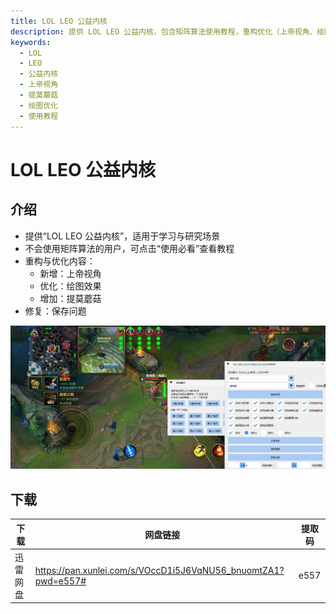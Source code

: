 ```yaml
---
title: LOL LEO 公益内核
description: 提供 LOL LEO 公益内核，包含矩阵算法使用教程，重构优化（上帝视角、绘图优化、提莫蘑菇）并修复保存问题。
keywords:
  - LOL
  - LEO
  - 公益内核
  - 上帝视角
  - 提莫蘑菇
  - 绘图优化
  - 使用教程
---
```


# LOL LEO 公益内核

## 介绍
- 提供“LOL LEO 公益内核”，适用于学习与研究场景
- 不会使用矩阵算法的用户，可点击“使用必看”查看教程
- 重构与优化内容：
  - 新增：上帝视角
  - 优化：绘图效果
  - 增加：提莫蘑菇
- 修复：保存问题

![LOL LEO 公益内核](image.png)
## 下载
| 下载     | 网盘链接                                                                 | 提取码 |
| -------- | ------------------------------------------------------------------------ | ------------ |
| 迅雷网盘 | https://pan.xunlei.com/s/VOccD1i5J6VqNU56_bnuomtZA1?pwd=e557#            | e557         |

